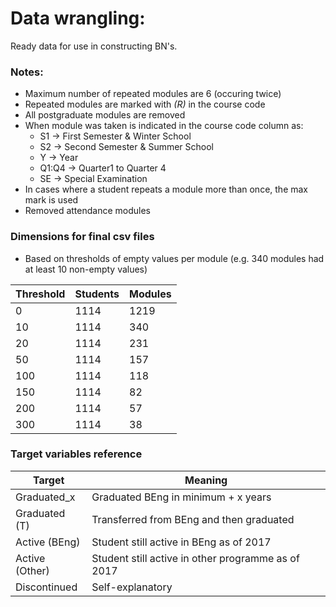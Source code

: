 # Data wrangling:

Ready data for use in constructing BN's.

### Notes:

* Maximum number of repeated modules are 6 (occuring twice)
* Repeated modules are marked with *(R)* in the course code
* All postgraduate modules are removed
* When module was taken is indicated in the course code column as:
	* S1 	-> First Semester & Winter School
	* S2 	-> Second Semester & Summer School
	* Y 	-> Year
	* Q1:Q4	-> Quarter1 to Quarter 4
	* SE	-> Special Examination
* In cases where a student repeats a module more than once, the max mark is used
* Removed attendance modules

### Dimensions for final csv files
* Based on thresholds of empty values per module (e.g. 340 modules had at least 10 non-empty values)

Threshold | Students | Modules
----------|----------|--------
0 | 1114 | 1219
10 | 1114 | 340
20 | 1114 | 231
50 | 1114 | 157
100 | 1114 | 118
150 | 1114 | 82
200 | 1114 | 57
300 | 1114 | 38

### Target variables reference

Target | Meaning
----------|---------
Graduated_x | Graduated BEng in minimum + x years 
Graduated (T) | Transferred from BEng and then graduated
Active (BEng) | Student still active in BEng as of 2017
Active (Other) | Student still active in other programme as of 2017
Discontinued | Self-explanatory
